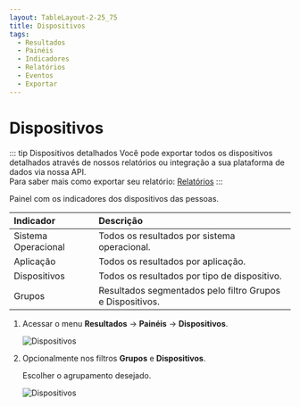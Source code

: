 ```yaml
---
layout: TableLayout-2-25_75
title: Dispositivos
tags:
  - Resultados
  - Painéis
  - Indicadores
  - Relatórios
  - Eventos
  - Exportar
---
```


# Dispositivos

::: tip Dispositivos detalhados
Você pode exportar todos os dispositivos detalhados através de nossos relatórios ou integração a sua plataforma de dados via nossa API.<br>
Para saber mais como exportar seu relatório: [Relatórios](../reports/global)
:::

Painel com os indicadores dos dispositivos das pessoas.

| Indicador           | Descrição                                                 |
| :------------------ | :-------------------------------------------------------- |
| Sistema Operacional | Todos os resultados por sistema operacional.              |
| Aplicação           | Todos os resultados por aplicação.                        |
| Dispositivos        | Todos os resultados por tipo de dispositivo.              |
| Grupos              | Resultados segmentados pelo filtro Grupos e Dispositivos. |

1. Acessar o menu **Resultados** -> **Painéis** -> **Dispositivos**.

   ![Dispositivos](https://cdn.phishx.io/phishx-docs/images/phishx_results_dashboards_devices_01.webp)

2. Opcionalmente nos filtros **Grupos** e **Dispositivos**.

   Escolher o agrupamento desejado.

   ![Dispositivos](https://cdn.phishx.io/phishx-docs/images/phishx_results_dashboards_devices_02.webp)
